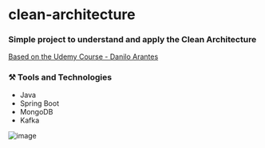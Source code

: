 # clean-architecture
### Simple project to understand and apply the Clean Architecture
[Based on the Udemy Course - Danilo Arantes](https://www.udemy.com/course/descomplicando-clean-architecture-na-pratica)

### ⚒️ Tools and Technologies
- Java 
- Spring Boot 
- MongoDB 
- Kafka

![image](https://github.com/ladyweigann/clean-architecture/assets/101409570/e79ab379-18a2-48cc-920b-bdf4ed45d2a3)
